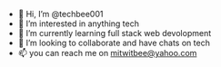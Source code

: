 - 👋 Hi, I’m @techbee001
- 👀 I’m interested in anything tech
- 🌱 I’m currently learning full stack web devolopment 
- 💞️ I’m looking to collaborate and have chats on tech 
- 📫 you can reach me on mitwitbee@yahoo.com

<!---
techbee001/techbee001 is a ✨ special ✨ repository because its `README.md` (this file) appears on your GitHub profile.
You can click the Preview link to take a look at your changes.
--->
